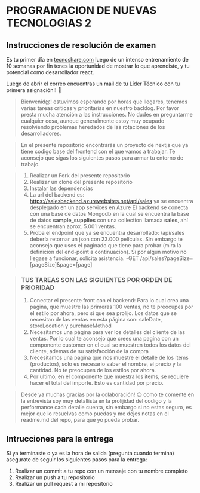 # PROGRAMACION DE NUEVAS TECNOLOGIAS 2

## Instrucciones de resolución de examen

Es tu primer día en [tecnoshare.com](http://tecnoshare.com) luego de un intenso entrenamiento de 10 semanas por fin tenes la oportunidad de mostrar lo que aprendiste, y tu potencial como desarrollador react.

Luego de abrir el correo encuentras un mail de tu Líder Técnico con tu primera asignación!! 💪

> Bienvenid@! estuvimos esperando por horas que llegares, tenemos varias tareas criticas y prioritarias en nuestro backlog. Por favor presta mucha atención a las instrucciones. No dudes en preguntarme cualquier cosa, aunque generalmente estoy muy ocupado resolviendo problemas heredados de las rotaciones de los desarrolladores.

> En el presente repositorío encontrarás un proyecto de nextjs que ya tiene codigo base del frontend con el que vamos a trabajar. Te aconsejo que sigas los siguientes pasos para armar tu entorno de trabajo.

> 1. Realizar un Fork del presente repositorio
> 2. Realizar un clone del presente repositorio
> 3. Instalar las dependencias
> 4. La url del backend es: https://salesbackend.azurewebsites.net/api/sales ya se encuentra desplegado en un app services en Azure
>    El backend se conecta con una base de datos Mongodb en la cual se encuentra la base de datos **sample_supplies** con una collection llamada **sales**, ahí se encuentran aprox. 5.001 ventas.
> 5. Proba el endpoint que ya se encuentra desarrollado: /api/sales debería retornar un json con 23.000 películas. Sin embargo te aconsejo que uses el paginado que tiene para probar (mira la definición del end-point a continuación). Sí por algun motivo no llegase a funcionar, solicita asistencia.
>    -GET /api/sales?pageSize=[pageSize]&page=[page]

> ### TUS TAREAS SON LAS SIGUIENTES POR ORDEN DE PRIORIDAD
>
> 1. Conectar el presente front con el backend: Para lo cual crea una pagina, que muestre las primeras 100 ventas, no te preocupes por el estilo por ahora, pero sí que sea prolijo. Los datos que se necesitan de las ventas en esta página son: saleDate, storeLocation y purchaseMethod
> 2. Necesitamos una página para ver los detalles del cliente de las ventas. Por lo cual te aconsejo que crees una pagina con un componente customer en el cual se muestren todos los datos del cliente, ademas de su satisfacción de la compra
> 3. Necesitamos una pagina que nos muestre el detalle de los items (productos), solo es necesario saber el nombre, el precio y la cantidad. No te preocupes de los estilos por ahora.
> 4. Por ultimo, en el componente que muestra los items, se requiere hacer el total del importe. Esto es cantidad por precio.

> Desde ya muchas gracias por la colaboración! 😉 como te comente en la entrevista soy muy detallista en la prolijidad del codigo y la performance cada detalle cuenta, sin embargo si no estas seguro, es mejor que lo resuelvas como puedas y me dejes notas en el readme.md del repo, para que yo pueda probar.

## Intrucciones para la entrega

Si ya terminaste o ya es la hora de salida (pregunta cuando termina) asegurate de seguir los siguientes pasos para la entrega:

1. Realizar un commit a tu repo con un mensaje con tu nombre completo
2. Realizar un push a tu repositorio
3. Realizar un pull request a mi repositorio
